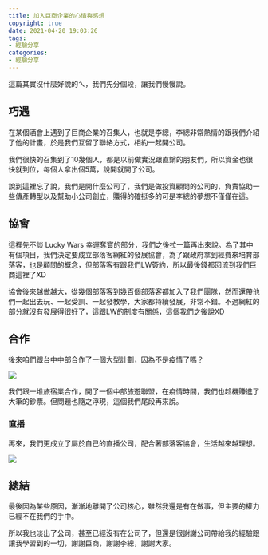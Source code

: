 ```yaml
---
title: 加入巨商企業的心情與感想
copyright: true
date: 2021-04-20 19:03:26
tags:
- 經驗分享
categories:
- 經驗分享
---
```


 這篇其實沒什麼好說的ㄟ，我們先分個段，讓我們慢慢說。

<!-- more -->

## 巧遇

在某個酒會上遇到了巨商企業的召集人，也就是李總，李總非常熱情的跟我們介紹了他的計畫，於是我們互留了聯絡方式，相約一起開公司。

我們很快的召集到了10幾個人，都是以前做實況跟直銷的朋友們，所以資金也很快就到位，每個人拿出個5萬，說開就開了公司。

說到這裡忘了說，我們是開什麼公司了，我們是做投資顧問的公司的，負責協助一些傳產轉型以及幫助小公司創立，賺得的確挺多的可是李總的夢想不僅僅在這。

## 協會

這裡先不談 Lucky Wars 幸運奪寶的部分，我們之後拉一篇再出來說。為了其中有個項目，我們決定要成立部落客網紅的發展協會，為了跟政府拿到經費來培育部落客，也是顧問的概念，但部落客有跟我們LW簽約，所以最後錢都回流到我們巨商這裡了XD

協會後來越做越大，從幾個部落客到幾百個部落客都加入了我們團隊，然而還帶他們一起出去玩、一起受訓、一起發教學，大家都持續發展，非常不錯。不過網紅的部分就沒有發展得很好了，這跟LW的制度有關係，這個我們之後說XD

## 合作

後來咱們跟台中中部合作了一個大型計劃，因為不是疫情了嗎？

![](https://i.loli.net/2021/04/25/uTUYHzPyAmcKrnR.jpg)

我們跟一堆旅宿業合作，開了一個中部旅遊聯盟，在疫情時間，我們也趁機賺進了大筆的鈔票。但問題也隨之浮現，這個我們尾段再來說。

### 直播

再來，我們更成立了屬於自己的直播公司，配合著部落客協會，生活越來越理想。

![](https://i.loli.net/2021/04/25/M2eqsdw9QyZut6p.jpg)

## 總結

最後因為某些原因，漸漸地離開了公司核心，雖然我還是有在做事，但主要的權力已經不在我們的手中。

所以我也淡出了公司，甚至已經沒有在公司了，但還是很謝謝公司帶給我的經驗跟讓我學習到的一切，謝謝巨商，謝謝李總，謝謝大家。